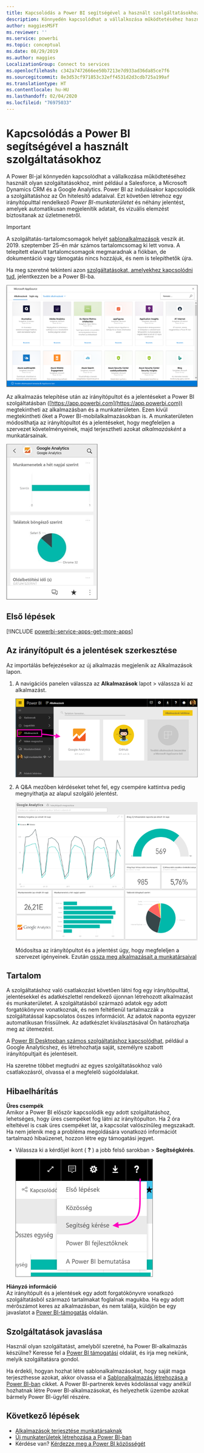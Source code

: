 ```yaml
---
title: Kapcsolódás a Power BI segítségével a használt szolgáltatásokhoz
description: Könnyedén kapcsolódhat a vállalkozása működtetéséhez használt olyan szolgáltatásokhoz, mint például a Salesforce, a Microsoft Dynamics CRM és a Google Analytics.
author: maggiesMSFT
ms.reviewer: ''
ms.service: powerbi
ms.topic: conceptual
ms.date: 08/29/2019
ms.author: maggies
LocalizationGroup: Connect to services
ms.openlocfilehash: c342a7472666ee50b7213e7d933ad36da85ce7f6
ms.sourcegitcommit: 8e3d53cf971853c32eff4531d2d3cdb725a199af
ms.translationtype: HT
ms.contentlocale: hu-HU
ms.lasthandoff: 02/04/2020
ms.locfileid: "76975033"
---
```

# <a name="connect-to-the-services-you-use-with-power-bi"></a>Kapcsolódás a Power BI segítségével a használt szolgáltatásokhoz
A Power BI-jal könnyedén kapcsolódhat a vállalkozása működtetéséhez használt olyan szolgáltatásokhoz, mint például a Salesforce, a Microsoft Dynamics CRM és a Google Analytics. Power BI az indulásakor kapcsolódik a szolgáltatáshoz az Ön hitelesítő adataival. Ezt követően létrehoz egy irányítópulttal rendelkező *Power BI-munkaterületet* és néhány jelentést, amelyek automatikusan megjelenítik adatait, és vizuális elemzést biztosítanak az üzletmenetről.

>[!IMPORTANT]
>A szolgáltatás-tartalomcsomagok helyét [sablonalkalmazások](https://docs.microsoft.com/power-bi/service-template-apps-overview) veszik át. 2019. szeptember 25-én már számos tartalomcsomag ki lett vonva. A telepített elavult tartalomcsomagok megmaradnak a fiókban, de dokumentáció vagy támogatás nincs hozzájuk, és nem is telepíthetők újra.

Ha meg szeretné tekinteni azon [szolgáltatásokat, amelyekhez kapcsolódni tud](https://app.powerbi.com/getdata/services), jelentkezzen be a Power BI-ba. 

![AppSource alkalmazások](media/service-connect-to-services/overview.png)

Az alkalmazás telepítése után az irányítópultot és a jelentéseket a Power BI szolgáltatásban ([https://app.powerbi.com](https://app.powerbi.com)) megtekintheti az alkalmazásban és a munkaterületen. Ezen kívül megtekintheti őket a Power BI-mobilalkalmazásokban is. A munkaterületen módosíthatja az irányítópultot és a jelentéseket, hogy megfeleljen a szervezet követelményeinek, majd terjesztheti azokat *alkalmazásként* a munkatársainak. 

![Google Analytics alkalmazás a Power BI mobilalkalmazásban](media/service-connect-to-services/power-bi-service-mobile-app-240.png)

## <a name="get-started"></a>Első lépések
[!INCLUDE [powerbi-service-apps-get-more-apps](./includes/powerbi-service-apps-get-more-apps.md)]

## <a name="edit-the-dashboard-and-reports"></a>Az irányítópult és a jelentések szerkesztése
Az importálás befejezésekor az új alkalmazás megjelenik az Alkalmazások lapon.

1. A navigációs panelen válassza az **Alkalmazások** lapot > válassza ki az alkalmazást.
   
     ![Alkalmazások lap](media/service-connect-to-services/power-bi-service-apps-open-app.png)
2. A Q&A mezőben kérdéseket tehet fel, egy csempére kattintva pedig megnyithatja az alapul szolgáló jelentést. 
   
    ![Google Analytics irányítópult](media/service-connect-to-services/googleanalytics2.png)
   
    Módosítsa az irányítópultot és a jelentést úgy, hogy megfeleljen a szervezet igényeinek. Ezután [ossza meg alkalmazásait a munkatársaival](service-create-distribute-apps.md)

## <a name="whats-included"></a>Tartalom
A szolgáltatáshoz való csatlakozást követően látni fog egy irányítópulttal, jelentésekkel és adatkészlettel rendelkező újonnan létrehozott alkalmazást és munkaterületet. A szolgáltatásból származó adatok egy adott forgatókönyvre vonatkoznak, és nem feltétlenül tartalmazzák a szolgáltatással kapcsolatos összes információt. Az adatok naponta egyszer automatikusan frissülnek. Az adatkészlet kiválasztásával Ön határozhatja meg az ütemezést.

A [Power BI Desktopban számos szolgáltatáshoz kapcsolódhat](desktop-data-sources.md), például a Google Analyticshez, és létrehozhatja saját, személyre szabott irányítópultjait és jelentéseit.  

Ha szeretne többet megtudni az egyes szolgáltatásokhoz való csatlakozásról, olvassa el a megfelelő súgóoldalakat.

## <a name="troubleshooting"></a>Hibaelhárítás
**Üres csempék**  
Amikor a Power BI először kapcsolódik egy adott szolgáltatáshoz, lehetséges, hogy üres csempéket fog látni az irányítópulton. Ha 2 óra elteltével is csak üres csempéket lát, a kapcsolat valószínűleg megszakadt. Ha nem jelenik meg a probléma megoldására vonatkozó információt tartalmazó hibaüzenet, hozzon létre egy támogatási jegyet.

* Válassza ki a kérdőjel ikont ( **?** ) a jobb felső sarokban >  **Segítségkérés**.
  
    ![Segítségkérés ikon](media/service-connect-to-services/power-bi-service-get-help.png)

**Hiányzó információ**  
Az irányítópult és a jelentések egy adott forgatókönyvre vonatkozó szolgáltatásból származó tartalmakat foglalnak magukba. Ha egy adott mérőszámot keres az alkalmazásban, és nem találja, küldjön be egy javaslatot a [Power BI-támogatás](https://support.powerbi.com/forums/265200-power-bi) oldalán.

## <a name="suggesting-services"></a>Szolgáltatások javaslása
Használ olyan szolgáltatást, amelyből szeretné, ha Power BI-alkalmazás készülne? Keresse fel a [Power BI támogatási](https://support.powerbi.com/forums/265200-power-bi) oldalát, és írja meg nekünk, melyik szolgáltatásra gondol.

Ha érdekli, hogyan hozhat létre sablonalkalmazásokat, hogy saját maga terjeszthesse azokat, akkor olvassa el a [Sablonalkalmazás létrehozása a Power BI-ban](service-template-apps-create.md) cikket. A Power BI-partnerek kevés kódolással vagy anélkül hozhatnak létre Power BI-alkalmazásokat, és helyezhetik üzembe azokat bármely Power BI-ügyfél részére. 

## <a name="next-steps"></a>Következő lépések
* [Alkalmazások terjesztése munkatársaknak](service-create-distribute-apps.md)
* [Új munkaterületek létrehozása a Power BI-ban](service-create-the-new-workspaces.md)
* Kérdése van? [Kérdezze meg a Power BI közösségét](https://community.powerbi.com/)

